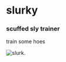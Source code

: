 # slurky
### scuffed sly trainer

train some hoes

<picture>
  <source media="(prefers-color-scheme: dark)" srcset="/media/slurk.png">
  <img alt="slurk.">
</picture>
